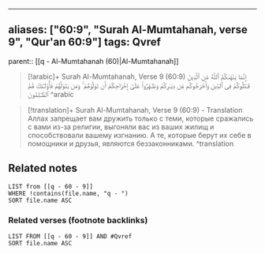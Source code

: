
---
aliases: ["60:9", "Surah Al-Mumtahanah, verse 9", "Qur'an 60:9"]
tags: Qvref
---

parent:: [[q - Al-Mumtahanah (60)|Al-Mumtahanah]]

> [!arabic]+ Surah Al-Mumtahanah, Verse 9 (60:9)
> <span class="quran-arabic">إِنَّمَا يَنْهَىٰكُمُ ٱللَّهُ عَنِ ٱلَّذِينَ قَـٰتَلُوكُمْ فِى ٱلدِّينِ وَأَخْرَجُوكُم مِّن دِيَـٰرِكُمْ وَظَـٰهَرُوا۟ عَلَىٰٓ إِخْرَاجِكُمْ أَن تَوَلَّوْهُمْ ۚ وَمَن يَتَوَلَّهُمْ فَأُو۟لَـٰٓئِكَ هُمُ ٱلظَّـٰلِمُونَ</span>
^arabic

> [!translation]+ Surah Al-Mumtahanah, Verse 9 (60:9) - Translation
> Аллах запрещает вам дружить только с теми, которые сражались с вами из-за религии, выгоняли вас из ваших жилищ и способствовали вашему изгнанию. А те, которые берут их себе в помощники и друзья, являются беззаконниками.
^translation



## Related notes
```dataview
LIST from [[q - 60 - 9]]
WHERE !contains(file.name, "q - ")
SORT file.name ASC
```

### Related verses (footnote backlinks)
```dataview
LIST FROM [[q - 60 - 9]] AND #Qvref
SORT file.name ASC
```


